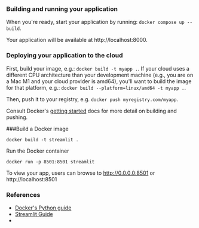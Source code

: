 ### Building and running your application

When you're ready, start your application by running:
`docker compose up --build`.

Your application will be available at http://localhost:8000.

### Deploying your application to the cloud

First, build your image, e.g.: `docker build -t myapp .`.
If your cloud uses a different CPU architecture than your development
machine (e.g., you are on a Mac M1 and your cloud provider is amd64),
you'll want to build the image for that platform, e.g.:
`docker build --platform=linux/amd64 -t myapp .`.

Then, push it to your registry, e.g. `docker push myregistry.com/myapp`.

Consult Docker's [getting started](https://docs.docker.com/go/get-started-sharing/)
docs for more detail on building and pushing.


###Build a Docker image
```
docker build -t streamlit .
```

Run the Docker container
```
docker run -p 8501:8501 streamlit
```


To view your app, users can browse to http://0.0.0.0:8501 or http://localhost:8501

### References
* [Docker's Python guide](https://docs.docker.com/language/python/)
* [Streamlit Guide](https://docs.streamlit.io/deploy/tutorials/docker)
* 